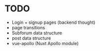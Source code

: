 # TODO

- Login + signup pages (backend thought)
- page transitions
- Subforum data structure
- post data structure
- vue-apollo (Nuxt Apollo module)